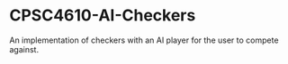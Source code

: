 # CPSC4610-AI-Checkers
An implementation of checkers with an AI player for the user to compete against.
